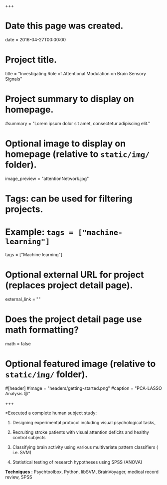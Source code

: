 +++
# Date this page was created.
date = 2016-04-27T00:00:00

# Project title.
title = "Investigating Role of Attentional Modulation on Brain Sensory Signals"

# Project summary to display on homepage.
#summary = "Lorem ipsum dolor sit amet, consectetur adipiscing elit."

# Optional image to display on homepage (relative to `static/img/` folder).
image_preview = "attentionNetwork.jpg"

# Tags: can be used for filtering projects.
# Example: `tags = ["machine-learning"]`
tags = ["Machine learning"]

# Optional external URL for project (replaces project detail page).
external_link = ""

# Does the project detail page use math formatting?
math = false

# Optional featured image (relative to `static/img/` folder).
#[header]
#image = "headers/getting-started.png"
#caption = "PCA-LASSO Analysis :smile:"

+++

*Executed a complete human subject study:

1. Designing experimental protocol including visual psychological tasks,

2. Recruiting stroke patients with visual attention deficits and healthy control subjects

3. Classifying brain activity using various multivariate pattern classifiers ( i.e. SVM)

4. Statistical testing of research hypotheses using SPSS (ANOVA)

**Techniques** : Psychtoolbox, Python, libSVM, BrainVoyager, medical record review, SPSS
